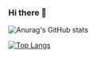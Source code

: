 ### Hi there 👋

<!--
**Felipe-FCampos/Felipe-FCampos** is a ✨ _special_ ✨ repository because its `README.md` (this file) appears on your GitHub profile.

Here are some ideas to get you started:

- 🔭 I’m currently working on ...
- 🌱 I’m currently learning ...
- 👯 I’m looking to collaborate on ...
- 🤔 I’m looking for help with ...
- 💬 Ask me about ...
- 📫 How to reach me: ...
- 😄 Pronouns: ...
- ⚡ Fun fact: ...
-->

![Anurag's GitHub stats](https://github-readme-stats-git-masterrstaa-rickstaa.vercel.app/api?username=felipe-fcampos&show_icons=true&theme=dark)

[![Top Langs](https://github-readme-stats-git-masterrstaa-rickstaa.vercel.app/api/top-langs/?username=anuraghazra&layout=compact&theme=dark)](https://github.com/anuraghazra/github-readme-stats)
